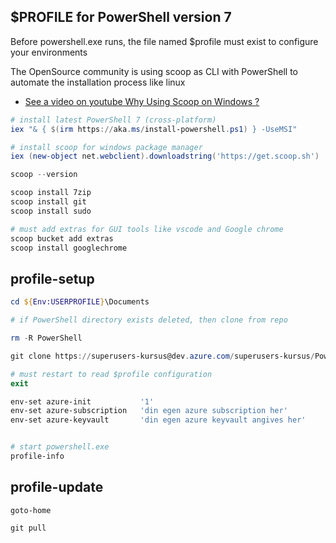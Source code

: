 ## $PROFILE for PowerShell version 7


Before powershell.exe runs, the file named $profile must exist to configure your environments

The OpenSource community is using scoop as CLI with PowerShell to automate the installation process like linux

- [See a video on youtube Why Using Scoop on Windows ?](https://www.youtube.com/watch?v=Pj1PaZMzMz0)

```powershell
# install latest PowerShell 7 (cross-platform)
iex "& { $(irm https://aka.ms/install-powershell.ps1) } -UseMSI"

# install scoop for windows package manager
iex (new-object net.webclient).downloadstring('https://get.scoop.sh')

scoop --version 

scoop install 7zip 
scoop install git 
scoop install sudo 

# must add extras for GUI tools like vscode and Google chrome 
scoop bucket add extras
scoop install googlechrome
```

## profile-setup

```powershell
cd ${Env:USERPROFILE}\Documents

# if PowerShell directory exists deleted, then clone from repo

rm -R PowerShell

git clone https://superusers-kursus@dev.azure.com/superusers-kursus/PowerShell/_git/PowerShell

# must restart to read $profile configuration
exit

env-set azure-init           '1'
env-set azure-subscription   'din egen azure subscription her'
env-set azure-keyvault       'din egen azure keyvault angives her' 


# start powershell.exe 
profile-info
```


## profile-update

```
goto-home

git pull
```




